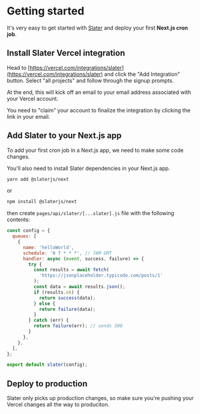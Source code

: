 # Getting started

It's very easy to get started with [Slater](https://tryslater.com) and deploy your first **Next.js cron job**.

## Install Slater Vercel integration

Head to [https://vercel.com/integrations/slater](https://vercel.com/integrations/slater) and click the "Add Integration" button. Select "all projects" and follow through the signup prompts.

At the end, this will kick off an email to your email address associated with your Vercel account.

You need to "claim" your account to finalize the integration by clicking the link in your email.

## Add Slater to your Next.js app

To add your first cron job in a Next.js app, we need to make some code changes.

You'll also need to install Slater dependencies in your Next.js app.

```bash
yarn add @slaterjs/next
```

or

```bash
npm install @slaterjs/next
```

then create `pages/api/slater/[...slater].js` file with the following contents:

```js filename="[...slater].js"
const config = {
  queues: [
    {
      name: 'helloWorld',
      schedule: '0 7 * * *', // 7AM GMT
      handler: async (event, success, failure) => {
        try {
          const results = await fetch(
            'https://jsonplaceholder.typicode.com/posts/1'
          );
          const data = await results.json();
          if (results.ok) {
            return success(data);
          } else {
            return failure(data);
          }
        } catch (err) {
          return failure(err); // sends 500
        }
      },
    },
  ],
};

export default slater(config);
```

## Deploy to production

Slater only picks up production changes, so make sure you're pushing your Vercel changes all the way to produciton.
